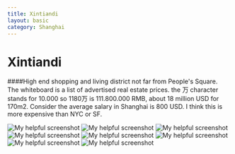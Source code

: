 ```yaml
---
title: Xintiandi
layout: basic
category: Shanghai
---
```



Xintiandi
=========

####High end shopping and living district not far from People's Square. The whiteboard is a list of advertised real estate prices. the 万 character stands for 10.000 so 1180万 is 111.800.000 RMB, about 18 million USD for 170m2. Consider the average salary in Shanghai is 800 USD. I think this is more expensive than NYC or SF.

![My helpful screenshot](http://res.cloudinary.com/djfwqxjdx/image/upload/v1412663238/IMG_6473_ogwk54.jpg)
![My helpful screenshot](http://res.cloudinary.com/djfwqxjdx/image/upload/v1412664281/IMG_6465_pnjkpj.jpg)
![My helpful screenshot](http://res.cloudinary.com/djfwqxjdx/image/upload/v1412663243/IMG_6468_l35cuy.jpg)
![My helpful screenshot](http://res.cloudinary.com/djfwqxjdx/image/upload/v1412663221/IMG_6464_b2lf59.jpg)
![My helpful screenshot](http://res.cloudinary.com/djfwqxjdx/image/upload/v1412663247/IMG_6457_ps8tj1.jpg)
![My helpful screenshot](http://res.cloudinary.com/djfwqxjdx/image/upload/v1412663207/IMG_6444_gn2dt8.jpg)
![My helpful screenshot](http://res.cloudinary.com/djfwqxjdx/image/upload/v1412663291/IMG_6491_vlwous.jpg)
![My helpful screenshot](http://res.cloudinary.com/djfwqxjdx/image/upload/v1412663248/IMG_6454_u2itlp.jpg)




